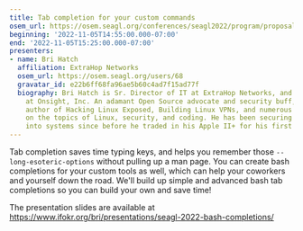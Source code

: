 ```yaml
---
title: Tab completion for your custom commands
osem_url: https://osem.seagl.org/conferences/seagl2022/program/proposals/911
beginning: '2022-11-05T14:55:00.000-07:00'
end: '2022-11-05T15:25:00.000-07:00'
presenters:
- name: Bri Hatch
  affiliation: ExtraHop Networks
  osem_url: https://osem.seagl.org/users/68
  gravatar_id: e22b6ff68fa96ae5b60c4ad7f15ad77f
  biography: Bri Hatch is Sr. Director of IT at ExtraHop Networks, and Chief Hacker
    at Onsight, Inc. An adamant Open Source advocate and security buff, Bri is the
    author of Hacking Linux Exposed, Building Linux VPNs, and numerous online articles
    on the topics of Linux, security, and coding. He has been securing and breaking
    into systems since before he traded in his Apple II+ for his first Unix system.
---
```


Tab completion saves time typing keys, and helps you remember those `--long-esoteric-options` without pulling up a man page. You can create bash completions for your custom tools as well, which can help your coworkers and yourself down the road. We'll build up simple and advanced bash tab completions so you can build your own and save time!

The presentation slides are available at <https://www.ifokr.org/bri/presentations/seagl-2022-bash-completions/>

